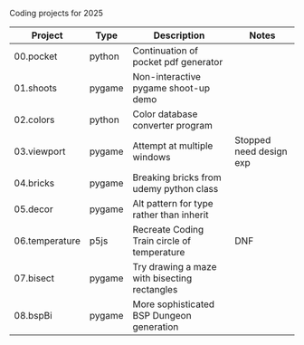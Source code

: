 Coding projects for 2025

| Project | Type | Description | Notes |
| ----- | ----- | ----- | ----- |
| 00.pocket | python | Continuation of pocket pdf generator ||
| 01.shoots | pygame | Non-interactive pygame shoot-up demo ||
| 02.colors | python | Color database converter program ||
| 03.viewport | pygame | Attempt at multiple windows | Stopped need design exp |
| 04.bricks | pygame | Breaking bricks from udemy python class ||
| 05.decor | pygame | Alt pattern for type rather than inherit ||
| 06.temperature | p5js | Recreate Coding Train circle of temperature | DNF |
| 07.bisect | pygame | Try drawing a maze with bisecting rectangles ||
| 08.bspBi | pygame | More sophisticated BSP Dungeon generation ||
